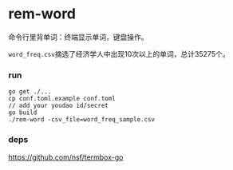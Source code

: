 # rem-word

命令行里背单词：终端显示单词，键盘操作。

`word_freq.csv`摘选了经济学人中出现10次以上的单词，总计35275个。

### run

```
go get ./...
cp conf.toml.example conf.toml
// add your youdao id/secret
go build
./rem-word -csv_file=word_freq_sample.csv
```



### deps

https://github.com/nsf/termbox-go
